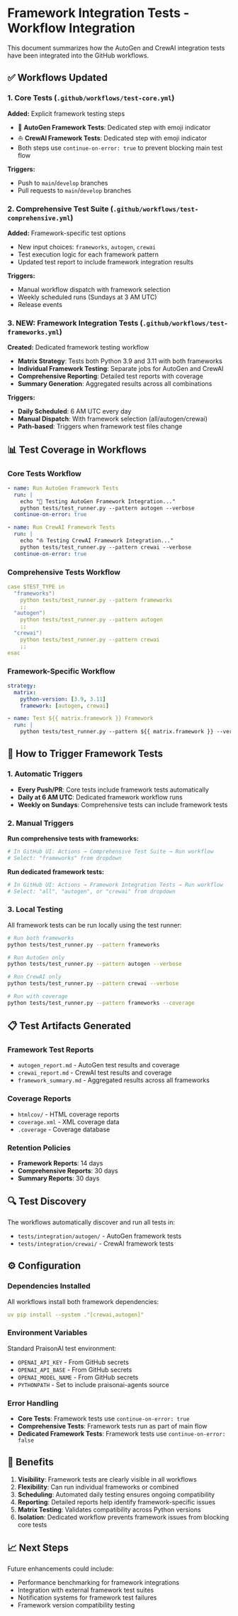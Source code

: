 # Framework Integration Tests - Workflow Integration

This document summarizes how the AutoGen and CrewAI integration tests have been integrated into the GitHub workflows.

## ✅ Workflows Updated

### 1. **Core Tests** (`.github/workflows/test-core.yml`)
**Added:** Explicit framework testing steps
- 🤖 **AutoGen Framework Tests**: Dedicated step with emoji indicator
- ⛵ **CrewAI Framework Tests**: Dedicated step with emoji indicator
- Both steps use `continue-on-error: true` to prevent blocking main test flow

**Triggers:** 
- Push to `main`/`develop` branches
- Pull requests to `main`/`develop` branches

### 2. **Comprehensive Test Suite** (`.github/workflows/test-comprehensive.yml`)
**Added:** Framework-specific test options
- New input choices: `frameworks`, `autogen`, `crewai`
- Test execution logic for each framework pattern
- Updated test report to include framework integration results

**Triggers:**
- Manual workflow dispatch with framework selection
- Weekly scheduled runs (Sundays at 3 AM UTC)
- Release events

### 3. **NEW: Framework Integration Tests** (`.github/workflows/test-frameworks.yml`)
**Created:** Dedicated framework testing workflow
- **Matrix Strategy**: Tests both Python 3.9 and 3.11 with both frameworks
- **Individual Framework Testing**: Separate jobs for AutoGen and CrewAI
- **Comprehensive Reporting**: Detailed test reports with coverage
- **Summary Generation**: Aggregated results across all combinations

**Triggers:**
- **Daily Scheduled**: 6 AM UTC every day
- **Manual Dispatch**: With framework selection (all/autogen/crewai)
- **Path-based**: Triggers when framework test files change

## 📊 Test Coverage in Workflows

### Core Tests Workflow
```yaml
- name: Run AutoGen Framework Tests
  run: |
    echo "🤖 Testing AutoGen Framework Integration..."
    python tests/test_runner.py --pattern autogen --verbose
  continue-on-error: true

- name: Run CrewAI Framework Tests  
  run: |
    echo "⛵ Testing CrewAI Framework Integration..."
    python tests/test_runner.py --pattern crewai --verbose
  continue-on-error: true
```

### Comprehensive Tests Workflow
```yaml
case $TEST_TYPE in
  "frameworks")
    python tests/test_runner.py --pattern frameworks
    ;;
  "autogen")
    python tests/test_runner.py --pattern autogen
    ;;
  "crewai")
    python tests/test_runner.py --pattern crewai
    ;;
esac
```

### Framework-Specific Workflow
```yaml
strategy:
  matrix:
    python-version: [3.9, 3.11]
    framework: [autogen, crewai]

- name: Test ${{ matrix.framework }} Framework
  run: |
    python tests/test_runner.py --pattern ${{ matrix.framework }} --verbose --coverage
```

## 🚀 How to Trigger Framework Tests

### 1. **Automatic Triggers**
- **Every Push/PR**: Core tests include framework tests automatically
- **Daily at 6 AM UTC**: Dedicated framework workflow runs
- **Weekly on Sundays**: Comprehensive tests can include framework tests

### 2. **Manual Triggers**

**Run comprehensive tests with frameworks:**
```bash
# In GitHub UI: Actions → Comprehensive Test Suite → Run workflow
# Select: "frameworks" from dropdown
```

**Run dedicated framework tests:**
```bash
# In GitHub UI: Actions → Framework Integration Tests → Run workflow  
# Select: "all", "autogen", or "crewai" from dropdown
```

### 3. **Local Testing**
All framework tests can be run locally using the test runner:

```bash
# Run both frameworks
python tests/test_runner.py --pattern frameworks

# Run AutoGen only
python tests/test_runner.py --pattern autogen --verbose

# Run CrewAI only  
python tests/test_runner.py --pattern crewai --verbose

# Run with coverage
python tests/test_runner.py --pattern frameworks --coverage
```

## 📋 Test Artifacts Generated

### Framework Test Reports
- `autogen_report.md` - AutoGen test results and coverage
- `crewai_report.md` - CrewAI test results and coverage
- `framework_summary.md` - Aggregated results across all frameworks

### Coverage Reports
- `htmlcov/` - HTML coverage reports
- `coverage.xml` - XML coverage data
- `.coverage` - Coverage database

### Retention Policies
- **Framework Reports**: 14 days
- **Comprehensive Reports**: 30 days
- **Summary Reports**: 30 days

## 🔍 Test Discovery

The workflows automatically discover and run all tests in:
- `tests/integration/autogen/` - AutoGen framework tests
- `tests/integration/crewai/` - CrewAI framework tests

## ⚙️ Configuration

### Dependencies Installed
All workflows install both framework dependencies:
```yaml
uv pip install --system ."[crewai,autogen]"
```

### Environment Variables
Standard PraisonAI test environment:
- `OPENAI_API_KEY` - From GitHub secrets
- `OPENAI_API_BASE` - From GitHub secrets  
- `OPENAI_MODEL_NAME` - From GitHub secrets
- `PYTHONPATH` - Set to include praisonai-agents source

### Error Handling
- **Core Tests**: Framework tests use `continue-on-error: true`
- **Comprehensive Tests**: Framework tests run as part of main flow
- **Dedicated Framework Tests**: Framework tests use `continue-on-error: false`

## 🎯 Benefits

1. **Visibility**: Framework tests are clearly visible in all workflows
2. **Flexibility**: Can run individual frameworks or combined
3. **Scheduling**: Automated daily testing ensures ongoing compatibility
4. **Reporting**: Detailed reports help identify framework-specific issues
5. **Matrix Testing**: Validates compatibility across Python versions
6. **Isolation**: Dedicated workflow prevents framework issues from blocking core tests

## 📈 Next Steps

Future enhancements could include:
- Performance benchmarking for framework integrations
- Integration with external framework test suites
- Notification systems for framework test failures
- Framework version compatibility testing 